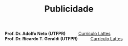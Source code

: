 ﻿---
layout: page-fullwidth
title: "Publicidade"
subheadline: ""
permalink: "/publicidade/"
header:
   image_fullwidth: BannerERES2023.png
---

<div class="row">
	<div class="small-12 large-4 columns">        
			<img src="https://eres-sbc-br.github.io/eres2021/images/adolfo.jpeg" alt=""><br>
			<b>Prof. Dr. Adolfo Neto (UTFPR)</b><br>
			<a href="http://lattes.cnpq.br/0071119715272492" target="_blank">Currículo Lattes</a>
  </div> 
  
 <div class="small-12 large-4 columns">        
			<img src="https://eres-sbc-br.github.io/eres2021/images/adolfo.jpeg" alt=""><br>
			<b>Prof. Dr. Ricardo T. Geraldi (UTFPR)</b><br>
			<a href="" target="_blank">Currículo Lattes</a>
  </div> 
</div>
